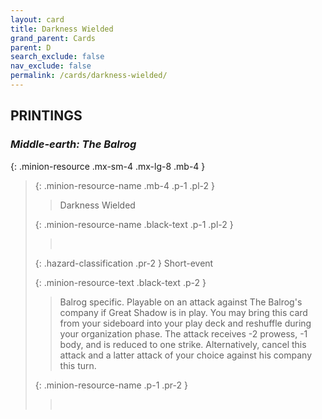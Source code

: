 ```yaml
---
layout: card
title: Darkness Wielded
grand_parent: Cards
parent: D
search_exclude: false
nav_exclude: false
permalink: /cards/darkness-wielded/
---
```


## PRINTINGS


### _Middle-earth: The Balrog_

{: .minion-resource .mx-sm-4 .mx-lg-8 .mb-4 }
> {: .minion-resource-name .mb-4 .p-1 .pl-2 }
> > <div class="hazard-mp"></div>
> > <div class="card-name">Darkness Wielded</div>
>
> {: .minion-resource-name .black-text .p-1 .pl-2 }
> > &nbsp;
>
> {: .hazard-classification .pr-2 }
> Short-event
>
> {: .minion-resource-text .black-text .p-2 }
> > Balrog specific. Playable on an attack against The Balrog's company if Great Shadow is in play. You may bring this card from your sideboard into your play deck and reshuffle during your organization phase. The attack receives -2 prowess, -1 body, and is reduced to one strike. Alternatively, cancel this attack and a latter attack of your choice against his company this turn. 
> 
> {: .minion-resource-name .p-1 .pr-2 }
> > <div class="card-shield"></div>
> > <div class="card-corruption-white">&nbsp;</div>
